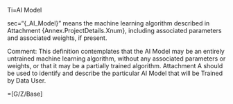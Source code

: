 Ti=AI Model

sec=“{_AI_Model}” means the machine learning algorithm described in Attachment {Annex.ProjectDetails.Xnum}, including associated parameters and associated weights, if present.

Comment: This definition contemplates that the AI Model may be an entirely untrained machine learning algorithm, without any associated parameters or weights, or that it may be a partially trained algorithm. Attachment A should be used to identify and describe the particular AI Model that will be Trained by Data User.

=[G/Z/Base]
